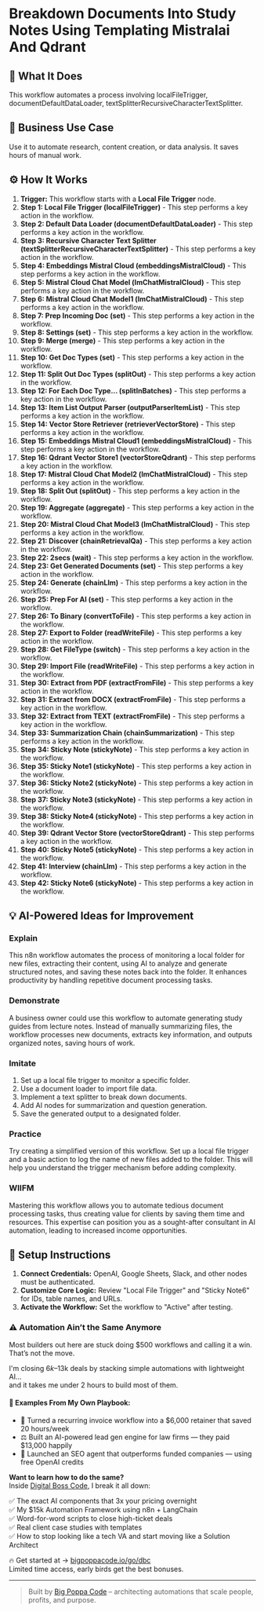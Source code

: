 # Breakdown Documents Into Study Notes Using Templating Mistralai And Qdrant

## 🚀 What It Does
This workflow automates a process involving localFileTrigger, documentDefaultDataLoader, textSplitterRecursiveCharacterTextSplitter.

## 💼 Business Use Case
Use it to automate research, content creation, or data analysis. It saves hours of manual work.

## ⚙️ How It Works
1.  **Trigger:** This workflow starts with a **Local File Trigger** node.
2. **Step 1: Local File Trigger (localFileTrigger)** - This step performs a key action in the workflow.
3. **Step 2: Default Data Loader (documentDefaultDataLoader)** - This step performs a key action in the workflow.
4. **Step 3: Recursive Character Text Splitter (textSplitterRecursiveCharacterTextSplitter)** - This step performs a key action in the workflow.
5. **Step 4: Embeddings Mistral Cloud (embeddingsMistralCloud)** - This step performs a key action in the workflow.
6. **Step 5: Mistral Cloud Chat Model (lmChatMistralCloud)** - This step performs a key action in the workflow.
7. **Step 6: Mistral Cloud Chat Model1 (lmChatMistralCloud)** - This step performs a key action in the workflow.
8. **Step 7: Prep Incoming Doc (set)** - This step performs a key action in the workflow.
9. **Step 8: Settings (set)** - This step performs a key action in the workflow.
10. **Step 9: Merge (merge)** - This step performs a key action in the workflow.
11. **Step 10: Get Doc Types (set)** - This step performs a key action in the workflow.
12. **Step 11: Split Out Doc Types (splitOut)** - This step performs a key action in the workflow.
13. **Step 12: For Each Doc Type... (splitInBatches)** - This step performs a key action in the workflow.
14. **Step 13: Item List Output Parser (outputParserItemList)** - This step performs a key action in the workflow.
15. **Step 14: Vector Store Retriever (retrieverVectorStore)** - This step performs a key action in the workflow.
16. **Step 15: Embeddings Mistral Cloud1 (embeddingsMistralCloud)** - This step performs a key action in the workflow.
17. **Step 16: Qdrant Vector Store1 (vectorStoreQdrant)** - This step performs a key action in the workflow.
18. **Step 17: Mistral Cloud Chat Model2 (lmChatMistralCloud)** - This step performs a key action in the workflow.
19. **Step 18: Split Out (splitOut)** - This step performs a key action in the workflow.
20. **Step 19: Aggregate (aggregate)** - This step performs a key action in the workflow.
21. **Step 20: Mistral Cloud Chat Model3 (lmChatMistralCloud)** - This step performs a key action in the workflow.
22. **Step 21: Discover (chainRetrievalQa)** - This step performs a key action in the workflow.
23. **Step 22: 2secs (wait)** - This step performs a key action in the workflow.
24. **Step 23: Get Generated Documents (set)** - This step performs a key action in the workflow.
25. **Step 24: Generate (chainLlm)** - This step performs a key action in the workflow.
26. **Step 25: Prep For AI (set)** - This step performs a key action in the workflow.
27. **Step 26: To Binary (convertToFile)** - This step performs a key action in the workflow.
28. **Step 27: Export to Folder (readWriteFile)** - This step performs a key action in the workflow.
29. **Step 28: Get FileType (switch)** - This step performs a key action in the workflow.
30. **Step 29: Import File (readWriteFile)** - This step performs a key action in the workflow.
31. **Step 30: Extract from PDF (extractFromFile)** - This step performs a key action in the workflow.
32. **Step 31: Extract from DOCX (extractFromFile)** - This step performs a key action in the workflow.
33. **Step 32: Extract from TEXT (extractFromFile)** - This step performs a key action in the workflow.
34. **Step 33: Summarization Chain (chainSummarization)** - This step performs a key action in the workflow.
35. **Step 34: Sticky Note (stickyNote)** - This step performs a key action in the workflow.
36. **Step 35: Sticky Note1 (stickyNote)** - This step performs a key action in the workflow.
37. **Step 36: Sticky Note2 (stickyNote)** - This step performs a key action in the workflow.
38. **Step 37: Sticky Note3 (stickyNote)** - This step performs a key action in the workflow.
39. **Step 38: Sticky Note4 (stickyNote)** - This step performs a key action in the workflow.
40. **Step 39: Qdrant Vector Store (vectorStoreQdrant)** - This step performs a key action in the workflow.
41. **Step 40: Sticky Note5 (stickyNote)** - This step performs a key action in the workflow.
42. **Step 41: Interview (chainLlm)** - This step performs a key action in the workflow.
43. **Step 42: Sticky Note6 (stickyNote)** - This step performs a key action in the workflow.

## 💡 AI-Powered Ideas for Improvement
### Explain
This n8n workflow automates the process of monitoring a local folder for new files, extracting their content, using AI to analyze and generate structured notes, and saving these notes back into the folder. It enhances productivity by handling repetitive document processing tasks.

### Demonstrate
A business owner could use this workflow to automate generating study guides from lecture notes. Instead of manually summarizing files, the workflow processes new documents, extracts key information, and outputs organized notes, saving hours of work.

### Imitate
1. Set up a local file trigger to monitor a specific folder.
2. Use a document loader to import file data.
3. Implement a text splitter to break down documents.
4. Add AI nodes for summarization and question generation.
5. Save the generated output to a designated folder.

### Practice
Try creating a simplified version of this workflow. Set up a local file trigger and a basic action to log the name of new files added to the folder. This will help you understand the trigger mechanism before adding complexity.

### WIIFM
Mastering this workflow allows you to automate tedious document processing tasks, thus creating value for clients by saving them time and resources. This expertise can position you as a sought-after consultant in AI automation, leading to increased income opportunities.

## 🔧 Setup Instructions
1. **Connect Credentials:** OpenAI, Google Sheets, Slack, and other nodes must be authenticated.
2. **Customize Core Logic:** Review "Local File Trigger" and "Sticky Note6" for IDs, table names, and URLs.
3. **Activate the Workflow:** Set the workflow to "Active" after testing.

### ⚠️ Automation Ain’t the Same Anymore

Most builders out here are stuck doing $500 workflows and calling it a win.  
That’s not the move.  

I'm closing $6k–$13k deals by stacking simple automations with lightweight AI...  
and it takes me under 2 hours to build most of them.

#### 🧠 Examples From My Own Playbook:
- 🔁 Turned a recurring invoice workflow into a $6,000 retainer that saved 20 hours/week  
- ⚖️ Built an AI-powered lead gen engine for law firms — they paid $13,000 happily  
- 🚀 Launched an SEO agent that outperforms funded companies — using free OpenAI credits  

**Want to learn how to do the same?**  
Inside [Digital Boss Code](https://bigpoppacode.io/go/dbc), I break it all down:

✅ The exact AI components that 3x your pricing overnight  
✅ My $15k Automation Framework using n8n + LangChain  
✅ Word-for-word scripts to close high-ticket deals  
✅ Real client case studies with templates  
✅ How to stop looking like a tech VA and start moving like a Solution Architect  

🔥 Get started at → [bigpoppacode.io/go/dbc](https://bigpoppacode.io/go/dbc)  
Limited time access, early birds get the best bonuses.

---
> Built by [Big Poppa Code](https://bigpoppacode.io) – architecting automations that scale people, profits, and purpose.
